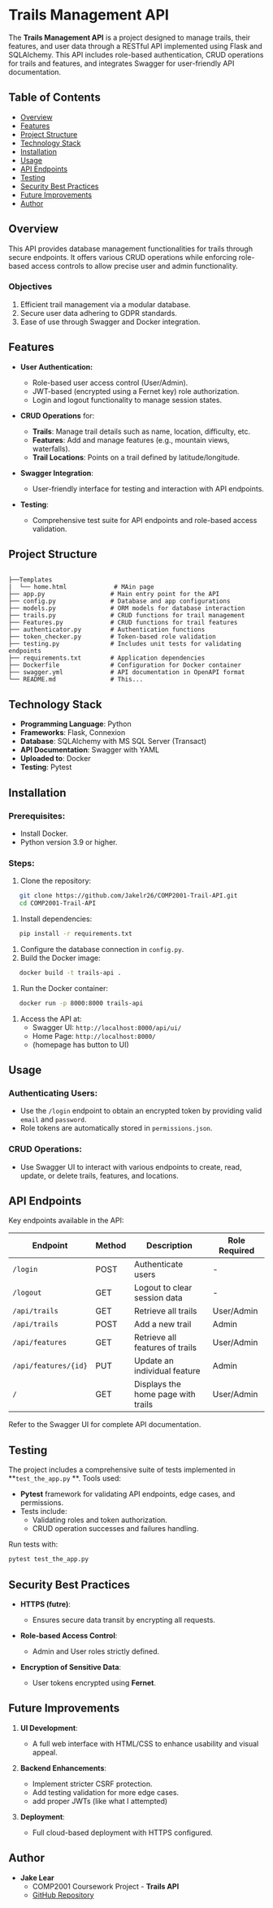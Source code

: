 # Trails Management API
The **Trails Management API** is a project designed to manage trails, their features, and user data through a RESTful API implemented using Flask and SQLAlchemy. This API includes role-based authentication, CRUD operations for trails and features, and integrates Swagger for user-friendly API documentation.
## Table of Contents
- [Overview]()
- [Features]()
- [Project Structure]()
- [Technology Stack]()
- [Installation]()
- [Usage]()
- [API Endpoints]()
- [Testing]()
- [Security Best Practices]()
- [Future Improvements]()
- [Author]()

## Overview
This API provides database management functionalities for trails through secure endpoints. It offers various CRUD operations while enforcing role-based access controls to allow precise user and admin functionality.
### Objectives
1. Efficient trail management via a modular database.
2. Secure user data adhering to GDPR standards.
3. Ease of use through Swagger and Docker integration.

## Features
- **User Authentication:**
    - Role-based user access control (User/Admin).
    - JWT-based (encrypted using a Fernet key) role authorization.
    - Login and logout functionality to manage session states.

- **CRUD Operations** for:
    - **Trails**: Manage trail details such as name, location, difficulty, etc.
    - **Features**: Add and manage features (e.g., mountain views, waterfalls).
    - **Trail Locations**: Points on a trail defined by latitude/longitude.

- **Swagger Integration**:
    - User-friendly interface for testing and interaction with API endpoints.

- **Testing**:
    - Comprehensive test suite for API endpoints and role-based access validation.

## Project Structure
``` plaintext

├──Templates
|  └── home.html             # MAin page 
├── app.py                  # Main entry point for the API
├── config.py               # Database and app configurations
├── models.py               # ORM models for database interaction
├── trails.py               # CRUD functions for trail management
├── Features.py             # CRUD functions for trail features
├── authenticator.py        # Authentication functions
├── token_checker.py        # Token-based role validation
├── testing.py              # Includes unit tests for validating endpoints
├── requirements.txt        # Application dependencies
├── Dockerfile              # Configuration for Docker container
├── swagger.yml             # API documentation in OpenAPI format
└── README.md               # This...
```
## Technology Stack
- **Programming Language**: Python
- **Frameworks**: Flask, Connexion
- **Database**: SQLAlchemy with MS SQL Server (Transact)
- **API Documentation**: Swagger with YAML
- **Uploaded to**: Docker
- **Testing**: Pytest

## Installation
### Prerequisites:
- Install Docker.
- Python version 3.9 or higher.

### Steps:
1. Clone the repository:
``` bash
   git clone https://github.com/Jakelr26/COMP2001-Trail-API.git
   cd COMP2001-Trail-API
```
1. Install dependencies:
``` bash
   pip install -r requirements.txt
```
1. Configure the database connection in `config.py`.
2. Build the Docker image:
``` bash
   docker build -t trails-api .
```
1. Run the Docker container:
``` bash
   docker run -p 8000:8000 trails-api
```
1. Access the API at:
    - Swagger UI: `http://localhost:8000/api/ui/`
    - Home Page: `http://localhost:8000/`
    - (homepage has button to UI)

## Usage
### Authenticating Users:
- Use the `/login` endpoint to obtain an encrypted token by providing valid `email` and `password`.
- Role tokens are automatically stored in `permissions.json`.

### CRUD Operations:
- Use Swagger UI to interact with various endpoints to create, read, update, or delete trails, features, and locations.

## API Endpoints
Key endpoints available in the API:

| Endpoint | Method | Description | Role Required |
| --- | --- | --- | --- |
| `/login` | POST | Authenticate users | - |
| `/logout` | GET | Logout to clear session data | - |
| `/api/trails` | GET | Retrieve all trails | User/Admin |
| `/api/trails` | POST | Add a new trail | Admin |
| `/api/features` | GET | Retrieve all features of trails | User/Admin |
| `/api/features/{id}` | PUT | Update an individual feature | Admin |
| `/` | GET | Displays the home page with trails | User/Admin |
Refer to the Swagger UI for complete API documentation.
## Testing
The project includes a comprehensive suite of tests implemented in **`test_the_app.py` **. Tools used:
- **Pytest** framework for validating API endpoints, edge cases, and permissions.
- Tests include:
    - Validating roles and token authorization.
    - CRUD operation successes and failures handling.

Run tests with:
``` bash
pytest test_the_app.py
```
## Security Best Practices
- **HTTPS (futre)**:
    - Ensures secure data transit by encrypting all requests.

- **Role-based Access Control**:
    - Admin and User roles strictly defined.

- **Encryption of Sensitive Data**:
    - User tokens encrypted using **Fernet**.

## Future Improvements
1. **UI Development**:
    - A full web interface with HTML/CSS to enhance usability and visual appeal.

2. **Backend Enhancements**:
    - Implement stricter CSRF protection.
    - Add testing validation for more edge cases.
    - add proper JWTs (like what I attempted)

3. **Deployment**:
    - Full cloud-based deployment with HTTPS configured.

## Author
- **Jake Lear**
    - COMP2001 Coursework Project - **Trails API**
    - [GitHub Repository]()
